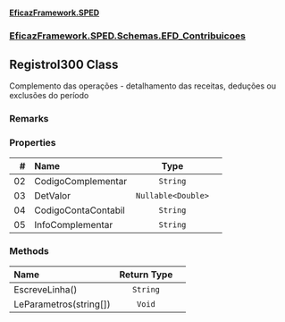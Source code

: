 #### [EficazFramework.SPED](EficazFrameworkSPED.md 'EficazFramework SPED')
### [EficazFramework.SPED.Schemas.EFD_Contribuicoes](EficazFramework.SPED.Schemas.EFD_Contribuicoes.md 'EficazFramework.SPED.Schemas.EFD_Contribuicoes')

## RegistroI300 Class

Complemento das operações - detalhamento das receitas, deduções ou exclusões do período

### Remarks
### Properties

| # | Name | Type | |
| ---: | :--- | :---: | :--- |
| 02 | CodigoComplementar | `String` |  |
| 03 | DetValor | `Nullable<Double>` |  |
| 04 | CodigoContaContabil | `String` |  |
| 05 | InfoComplementar | `String` |  |
### Methods

| Name | Return Type | |
| :--- | :---: | :--- |
| EscreveLinha() | `String` |  |
| LeParametros(string[]) | `Void` |  |
